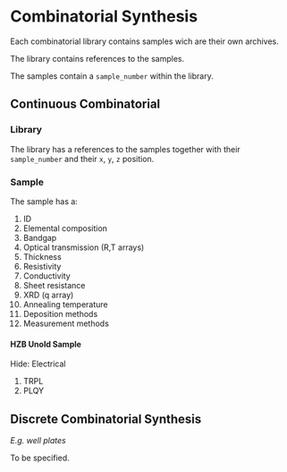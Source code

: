 # Combinatorial Synthesis
Each combinatorial library contains samples wich are their own archives.

The library contains references to the samples.

The samples contain a `sample_number` within the library.

## Continuous Combinatorial
### Library
The library has a references to the samples together with their `sample_number` and their
`x`, `y`, `z` position.

### Sample
The sample has a:
1. ID
2. Elemental composition
3. Bandgap
4. Optical transmission (R,T arrays)
5. Thickness
6. Resistivity
7. Conductivity
8. Sheet resistance
9. XRD (q array)
10. Annealing temperature
11. Deposition methods
12. Measurement methods

#### HZB Unold Sample
Hide: Electrical
1. TRPL
2. PLQY

## Discrete Combinatorial Synthesis
*E.g. well plates*

To be specified.
